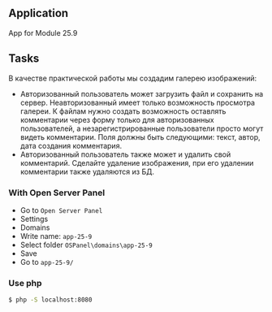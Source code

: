 ## Application

App for Module 25.9

## Tasks

В качестве практической работы мы создадим галерею изображений:

- Авторизованный пользователь может загрузить файл и сохранить на сервер. Неавторизованный имеет только возможность просмотра галереи.
  К файлам нужно создать возможность оставлять комментарии через форму только для авторизованных пользователей, а незарегистрированные пользователи просто могут видеть комментарии. Поля должны быть следующими: текст, автор, дата создания комментария.
- Авторизованный пользователь также может и удалить свой комментарий. Сделайте удаление изображения, при его удалении комментарии также удаляются из БД.

### With Open Server Panel

- Go to `Open Server Panel`
- Settings
- Domains
- Write name: `app-25-9`
- Select folder `OSPanel\domains\app-25-9`
- Save
- Go to `app-25-9/`

### Use php

```bash
$ php -S localhost:8080
```
